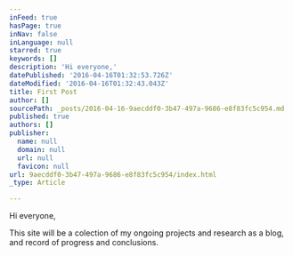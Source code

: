 ```yaml
---
inFeed: true
hasPage: true
inNav: false
inLanguage: null
starred: true
keywords: []
description: 'Hi everyone,'
datePublished: '2016-04-16T01:32:53.726Z'
dateModified: '2016-04-16T01:32:43.043Z'
title: First Post
author: []
sourcePath: _posts/2016-04-16-9aecddf0-3b47-497a-9686-e8f83fc5c954.md
published: true
authors: []
publisher:
  name: null
  domain: null
  url: null
  favicon: null
url: 9aecddf0-3b47-497a-9686-e8f83fc5c954/index.html
_type: Article

---
```

Hi everyone,

This site will be a colection of my ongoing projects and research as a blog, and record of progress and conclusions.